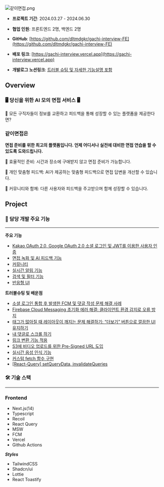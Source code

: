 ![같이면접.png](/images/같이면접.png)

- **프로젝트 기간**: 2024.03.27 - 2024.06.30

- **협업 인원**: 프론트엔드 2명, 백엔드 2명

- **GitHub**: [https://github.com/dltmdgkr/gachi-interview-FE](https://github.com/dltmdgkr/gachi-interview-FE)

- **배포 링크**: [https://gachi-interview.vercel.app](https://gachi-interview.vercel.app)

- **개발로그 노션링크**: [트러블 슈팅 및 자세한 기능설명 포함](https://blossom-periwinkle-555.notion.site/a28cbf4c51cd45588e0e35269d58f2b6)

## **Overview**

### 🖥️ 당신을 위한 AI 모의 면접 서비스 🖥️

💭 모든 구직자들이 정보를 교환하고 피드백을 통해 성장할 수 있는 플랫폼을 제공한다면?

### 같이면접**은**

**면접 준비를 위한 최고의 플랫폼입니다. 언제 어디서나 실전에 대비한 면접 연습을 할 수 있도록 도와드립니다.**

🥜 효율적인 준비: 시간과 장소에 구애받지 않고 면접 준비가 가능합니다.

🌱 개인 맞춤형 피드백: AI가 제공하는 맞춤형 피드백으로 면접 답변을 개선할 수 있습니다.

🌷 커뮤니티와 함께: 다른 사용자와 피드백을 주고받으며 함께 성장할 수 있습니다.

## Project

### 🔗 담당 개발 주요 기능

---

**주요 기능**

- [Kakao OAuth 2.0, Google OAuth 2.0 소셜 로그인 및 JWT를 이용한 사용자 인증](https://blossom-periwinkle-555.notion.site/63c47ce1750e405f8ecd7bf2bddcf194?p=ee6b5d30b2c2461fbb34e35352478177&pm=c)
- [면접 녹화 및 AI 피드백 기능](https://blossom-periwinkle-555.notion.site/63c47ce1750e405f8ecd7bf2bddcf194?p=5cd669b61a63452c9ee81eaee31643cc&pm=c)
- [커뮤니티](https://blossom-periwinkle-555.notion.site/63c47ce1750e405f8ecd7bf2bddcf194?p=4e675280f0b44b6d882d8683d50ed24f&pm=c)
- [실시간 알림 기능](https://blossom-periwinkle-555.notion.site/63c47ce1750e405f8ecd7bf2bddcf194?p=5a4f5d92303d414f9053222928731a71&pm=c)
- [검색 및 필터 기능](https://blossom-periwinkle-555.notion.site/63c47ce1750e405f8ecd7bf2bddcf194?p=abac74e570094059947ef2e6ef39eee1&pm=c)
- [반응형 UI](https://blossom-periwinkle-555.notion.site/63c47ce1750e405f8ecd7bf2bddcf194?p=bbb586b2841e4fea991c853279848d84&pm=c)

**트러블슈팅 및 배운점**

- [소셜 로그인 통합 후 발생한 FCM 및 댓글 작성 문제 해결 사례](https://blossom-periwinkle-555.notion.site/63c47ce1750e405f8ecd7bf2bddcf194?p=9f2f2e5f583944b894ad480c884dfd99&pm=c)
- [Firebase Cloud Messaging 초기화 에러 해결: 클라이언트 환경 감지로 오류 방지](https://blossom-periwinkle-555.notion.site/63c47ce1750e405f8ecd7bf2bddcf194?p=40204c1aee58443c9970b8fde5ec7dd4&pm=c)
- [태그가 많아질 때 레이아웃이 깨지는 문제 해결하기: “더보기” 버튼으로 깔끔한 UI 유지하기](https://blossom-periwinkle-555.notion.site/63c47ce1750e405f8ecd7bf2bddcf194?p=14869d06ee554696a713704dd257135a&pm=c)
- [내 댓글로 스크롤 하기](https://blossom-periwinkle-555.notion.site/63c47ce1750e405f8ecd7bf2bddcf194?p=4253a490902943dca532abf153036f47&pm=c)
- [링크 변환 기능 적용](https://blossom-periwinkle-555.notion.site/63c47ce1750e405f8ecd7bf2bddcf194?p=841ed6d59f54434b861dd950fce7fa9a&pm=c)
- [S3에 비디오 업로드를 위한 Pre-Signed URL 도입](https://blossom-periwinkle-555.notion.site/63c47ce1750e405f8ecd7bf2bddcf194?p=58b62a3937a34cb58a737c1528bb697a&pm=c)
- [실시간 음성 인식 기능](https://blossom-periwinkle-555.notion.site/63c47ce1750e405f8ecd7bf2bddcf194?p=4e612b977d5c4a4ba2d4f83cff32db40&pm=c)
- [커스텀 fetch 함수 구현](https://blossom-periwinkle-555.notion.site/63c47ce1750e405f8ecd7bf2bddcf194?p=81bf0b4707a7451bb712d6b73eccc576&pm=c)
- [[React-Query] setQueryData, invalidateQueries](https://blossom-periwinkle-555.notion.site/63c47ce1750e405f8ecd7bf2bddcf194?p=25c859602f144bca9ba1fb0c0138246c&pm=c)

### 🛠 기술 스택

---

### Frontend

- Next.js(14)
- Typescript
- Recoil
- React Query
- MSW
- FCM
- Vercel
- Github Actions

**_Styles_**

- TailwindCSS
- Shadcn/ui
- Lottie
- React Toastify
